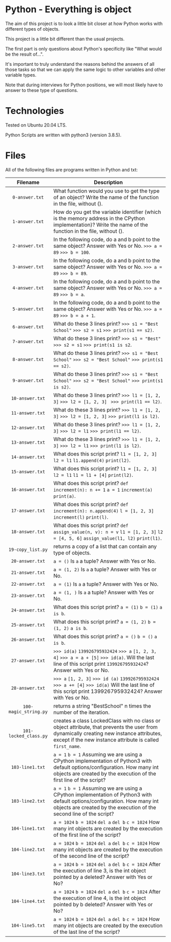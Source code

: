 # Python - Everything is object

The aim of this project is to look a little bit closer at how Python works with different types of objects.

This project is a little bit different than the usual projects.

The first part is only questions about Python's specificity like "What would be the result of…".

It's important to truly understand the reasons behind the answers of all those tasks so that we can apply the same logic to other variables and other variable types.

Note that during interviews for Python positions, we will most likely have to answer to these type of questions.

# Technologies

Tested on Ubuntu 20.04 LTS.

Python Scripts are written with python3 (version 3.8.5).

# Files

All of the following files are programs written in Python and txt:

| Filename         | Description
|:----------------:| -------------------------------------------------------------------------------------------------------------- 
| `0-answer.txt`   | What function would you use to get the type of an object? Write the name of the function in the file, without ().
| `1-answer.txt`   | How do you get the variable identifier (which is the memory address in the CPython implementation)? Write the name of the function in the file, without ().
| `2-answer.txt`   | In the following code, do a and b point to the same object? Answer with Yes or No. `>>> a = 89` `>>> b = 100`.
| `3-answer.txt`   | In the following code, do a and b point to the same object? Answer with Yes or No. `>>> a = 89` `>>> b = 89`.
| `4-answer.txt`   | In the following code, do a and b point to the same object? Answer with Yes or No. `>>> a = 89` `>>> b = a`.
| `5-answer.txt`   | In the following code, do a and b point to the same object? Answer with Yes or No. `>>> a = 89` `>>> b = a + 1`.
| `6-answer.txt`   | What do these 3 lines print? `>>> s1 = "Best School"` `>>> s2 = s1` `>>> print(s1 == s2)`.
| `7-answer.txt`   | What do these 3 lines print? `>>> s1 = "Best"` `>>> s2 = s1` `>>> print(s1 is s2`.
| `8-answer.txt`   | What do these 3 lines print? `>>> s1 = "Best School"` `>>> s2 = "Best School"` `>>> print(s1 == s2)`.
| `9-answer.txt`   | What do these 3 lines print? `>>> s1 = "Best School"` `>>> s2 = "Best School"` `>>> print(s1 is s2)`.
| `10-answer.txt`  | What do these 3 lines print? `>>> l1 = [1, 2, 3]` `>>> l2 = [1, 2, 3] ` `>>> print(l1 == l2)`.
| `11-answer.txt`  | What do these 3 lines print? `>>> l1 = [1, 2, 3]` `>>> l2 = [1, 2, 3]` `>>> print(l1 is l2)`.
| `12-answer.txt`  | What do these 3 lines print? `>>> l1 = [1, 2, 3]` `>>> l2 = l1` `>>> print(l1 == l2)`.
| `13-answer.txt`  | What do these 3 lines print? `>>> l1 = [1, 2, 3]` `>>> l2 = l1` `>>> print(l1 is l2)`.
| `14-answer.txt`  | What does this script print? `l1 = [1, 2, 3]` `l2 = l1` `l1.append(4)` `print(l2)`.
| `15-answer.txt`  | What does this script print? `l1 = [1, 2, 3]` `l2 = l1` `l1 = l1 + [4]` `print(l2)`.
| `16-answer.txt`  | What does this script print? `def increment(n): n += 1` `a = 1` `increment(a)` `print(a)`.
| `17-answer.txt`  | What does this script print? `def increment(n): n.append(4)` `l = [1, 2, 3]` `increment(l)` `print(l)`.
| `18-answer.txt`  | What does this script print? `def assign_value(n, v): n = v` `l1 = [1, 2, 3]` `l2 = [4, 5, 6]` `assign_value(l1, l2)` `print(l1)`.
| `19-copy_list.py` | returns a copy of a list that can contain any type of objects.
| `20-answer.txt`   | `a = ()` Is `a` a tuple? Answer with Yes or No.
| `21-answer.txt`   | `a = (1, 2)` Is `a` a tuple? Answer with Yes or No.
| `22-answer.txt`   | `a = (1)` Is `a` a tuple? Answer with Yes or No.
| `23-answer.txt`   | `a = (1, )` Is `a` a tuple? Answer with Yes or No.
| `24-answer.txt`   | What does this script print? `a = (1)` `b = (1)` `a is b`.
| `25-answer.txt`   | What does this script print? `a = (1, 2)` `b = (1, 2)` `a is b`.
| `26-answer.txt`   | What does this script print? `a = ()` `b = ()` `a is b`.
| `27-answer.txt`   | `>>> id(a)` `139926795932424` `>>> a` `[1, 2, 3, 4]` `>>> a = a + [5]` `>>> id(a)`. Will the last line of this script print `139926795932424`? Answer with Yes or No.
| `28-answer.txt`   | `>>> a` `[1, 2, 3]` `>>> id (a)` `139926795932424` `>>> a += [4]` `>>> id(a)` Will the last line of this script print 139926795932424? Answer with Yes or No.
| `100-magic_string.py` | returns a string "BestSchool" n times the number of the iteration.
| `101-locked_class.py` | creates a class LockedClass with no class or object attribute, that prevents the user from dynamically creating new instance attributes, except if the new instance attribute is called `first_name`.
| `103-line1.txt`       | `a = 1` `b = 1` Assuming we are using a CPython implementation of Python3 with default options/configuration. How many int objects are created by the execution of the first line of the script?
| `103-line2.txt`       | `a = 1` `b = 1` Assuming we are using a CPython implementation of Python3 with default options/configuration. How many int objects are created by the execution of the second line of the script?
| `104-line1.txt`       | `a = 1024` `b = 1024` `del a` `del b` `c = 1024` How many int objects are created by the execution of the first line of the script?
| `104-line2.txt`       | `a = 1024` `b = 1024` `del a` `del b` `c = 1024` How many int objects are created by the execution of the second line of the script?
| `104-line3.txt`       | `a = 1024` `b = 1024` `del a` `del b` `c = 1024` After the execution of line 3, is the int object pointed by a deleted? Answer with Yes or No?
| `104-line4.txt`       | `a = 1024` `b = 1024` `del a` `del b` `c = 1024` After the execution of line 4, is the int object pointed by b deleted? Answer with Yes or No?
| `104-line5.txt`       | `a = 1024` `b = 1024` `del a` `del b` `c = 1024` How many int objects are created by the execution of the last line of the script?
